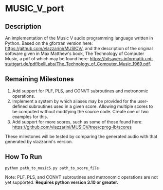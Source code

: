# MUSIC_V_port

## Description
An implementation of the Music V audio programming language written in Python. Based on the gfortran version here: https://github.com/vlazzarini/MUSICV/, and the description of the original software given in Max Matthew's book, The Technology of Computer Music, a pdf of which may be found here: https://bitsavers.informatik.uni-stuttgart.de/pdf/bellLabs/The_Technology_of_Computer_Music_1969.pdf.

## Remaining Milestones

1. Add support for PLF, PLS, and CONVT subroutines and metronomic operations.
2. Implement a system by which aliases may be provided for the user-defined subroutines used in a given score. Allowing multiple scores to be computed without modifying the source code. Create one or two examples for this.
3. Add support for more scores, such as some of those found here: https://github.com/vlazzarini/MUSICV/tree/cprog-lb/scores

These milestones will be tested by comparing the generated audio with that generated by vlazzarini's version.

## How To Run
```
python path_to_music5.py path_to_score_file
```
Note: PLF, PLS, and CONVT subroutines and metronomic operations are not yet supported. **Requires python version 3.10 or greater.**
